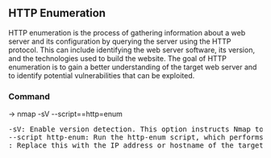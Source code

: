 ## HTTP Enumeration
  HTTP enumeration is the process of gathering information about a web server and its configuration by querying the server using the HTTP protocol. This can include identifying the web server software, its version, and the technologies used to build the website. The goal of HTTP enumeration is to gain a better understanding of the target web server and to identify potential vulnerabilities that can be exploited. 

### Command

  -> nmap -sV --script==http=enum <target>
  
<pre>
-sV: Enable version detection. This option instructs Nmap to attempt to determine the version and service of any open ports it finds.
--script http-enum: Run the http-enum script, which performs HTTP enumeration by querying various HTTP headers and directories to gather information about the target web server.
<target>: Replace this with the IP address or hostname of the target.
</pre>
